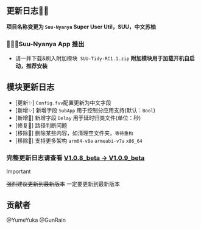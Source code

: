 ## 更新日志🎉🎉

**项目名称变更为 `Suu-Nyanya` Super User Util，SUU，中文苏柚**
### 🍥🍥🍥Suu-Nyanya App 推出
* 请一并下载&刷入附加模块` SUU-Tidy-RC1.1.zip`
**附加模块用于加载开机自启动，推荐安装**

## 模块更新日志
* [更新✨] `Config.fvv`配置更新为中文字段
* [新增✨] 新增字段 `SubApp` 用于控制分应用支持(默认：`Bool`)
* [新增🍥] 新增字段 `Delay` 用于延时归类文件(单位：秒)
* [修复🍥] 路径判断问题
* [移除🎉] 删除某些内容，如清理空文件夹，`等待重构`
* [移除🎉] 支持更多架构 `arm64-v8a` `armeabi-v7a` `x86_64`

### 完整更新日志请查看 [V1.0.8_beta -> V1.0.9_beta](https://github.com/YumeYuka/Suu-Nyanya/commits/master/)  

> [!IMPORTANT]
> ~~强烈建议更新到最新版本~~
> 一定要更新到最新版本

## 贡献者
@YumeYuka
@GunRain